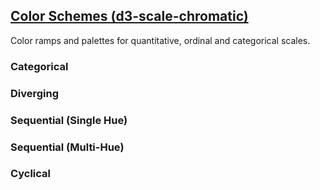 ## [Color Schemes (d3-scale-chromatic)](https://github.com/d3/d3-scale-chromatic/tree/v3.0.0)

Color ramps and palettes for quantitative, ordinal and categorical scales.

### Categorical

### Diverging

### Sequential (Single Hue)

### Sequential (Multi-Hue)

### Cyclical
